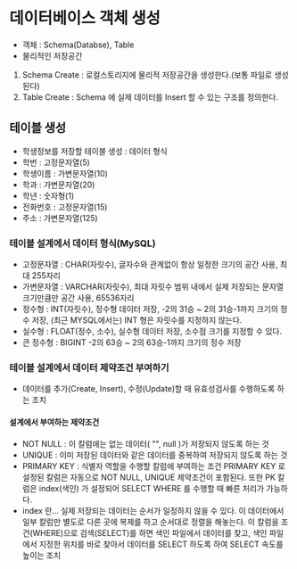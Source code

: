 # 데이터베이스 객체 생성
* 객체 : Schema(Databse), Table
* 물리적인 저장공간
1. Schema Create : 로컬스토리지에 물리적 저장공간을 생성한다.(보통 파일로 생성된다)
2. Table Create : Schema 에 실제 데이터를 Insert 할 수 있는 구조를 정의한다.

## 테이블 생성
* 학생정보를 저장할 테이블 생성 : 데이터 형식
* 학번 : 고정문자열(5)
* 학생이름 : 가변문자열(10)
* 학과 : 가변문자열(20)
* 학년 : 숫자형(1)
* 전화번호 : 고정문자열(15)
* 주소 : 가변문자열(125)

### 테이블 설계에서 데이터 형식(MySQL)
* 고정문자열 : CHAR(자릿수), 글자수와 관계없이 항상 일정한 크기의 공간 사용, 최대 255자리
* 가변문자열 : VARCHAR(자릿수), 최대 자릿수 범위 내에서 실제 저장되는 문자열 크기만큼만 공간 사용, 65536자리
* 정수형 : INT(자릿수), 정수형 데이터 저장, -2의 31승 ~ 2의 31승-1까지 크기의 정수 저장, (최근 MYSQL에서는) INT 형은 자릿수를 지정하지 않는다.
* 실수형 : FLOAT(정수, 소수), 실수형 데이터 저장, 소수점 크기를 지정할 수 있다.
* 큰 정수형 : BIGINT -2의 63승 ~ 2의 63승-1까지 크기의 정수 저장

### 테이블 설계에서 데이터 제약조건 부여하기
* 데이터를 추가(Create, Insert), 수정(Update)할 때 유효성검사를 수행하도록 하는 조치

#### 설계에서 부여하는 제약조건
* NOT NULL : 이 칼럼에는 없는 데이터( "", null )가 저장되지 않도록 하는 것
* UNIQUE : 이미 저장된 데이터와 같은 데이터를 중복하여 저장되지 않도록 하는 것
* PRIMARY KEY : 식별자 역할을 수행할 칼럼에 부여하는 조건
				PRIMARY KEY 로 설정된 칼럼은 자동으로 NOT NULL, UNIQUE 제약조건이 포함된다.
				또한 PK 칼럼은 index(색인) 가 설정되어 SELECT WHERE 를 수행할 때 빠른 처리가 가능하다. 
* index 란... 실제 저장되는 데이터는 순서가 일정하지 않을 수 있다. 이 데이터에서 일부 칼럼만 별도로 다른 곳에 복제를 하고 순서대로 정렬을 해놓는다.
이 칼럼을 조건(WHERE)으로 검색(SELECT)를 하면 색인 파일에서 데이터를 찾고, 색인 파일에서 지정한 위치를 바로 찾아서 데이터를 SELECT 하도록 하여 SELECT 속도를 높이는 조치